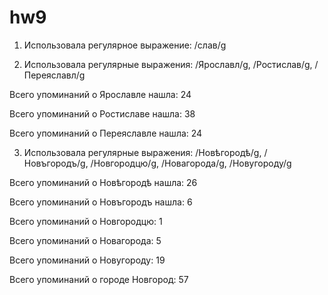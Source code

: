 # hw9

1. Использовала регулярное выражение: /слав/g

2. Использовала регулярные выражения: /Ярославл/g, /Ростислав/g, /Переяславл/g

Всего упоминаний о Ярославле нашла: 24

Всего упоминаний о Ростиславе нашла: 38

Всего упоминаний о Переяславле нашла: 24

3. Использовала регулярные выражения: /Новѣгородѣ/g, /Новъгородъ/g, /Новгородцю/g, /Новагорода/g, /Новугороду/g

Всего упоминаний о Новѣгородѣ нашла: 26

Всего упоминаний о Новъгородъ нашла: 6

Всего упоминаний о Новгородцю: 1

Всего упоминаний о Новагорода: 5

Всего упоминаний о Новугороду: 19

Всего упоминаний о городе Новгород: 57

